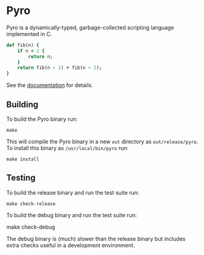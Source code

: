 # Pyro

[1]: http://www.dmulholl.com/docs/pyro/main/

Pyro is a dynamically-typed, garbage-collected scripting language implemented in C.

```ruby
def fib(n) {
    if n < 2 {
        return n;
    }
    return fib(n - 1) + fib(n - 2);
}
```

See the [documentation][1] for details.


## Building

To build the Pyro binary run:

    make

This will compile the Pyro binary in a new `out` directory as `out/release/pyro`.
To install this binary as `/usr/local/bin/pyro` run:

    make install


## Testing

To build the release binary and run the test suite run:

    make check-release

To build the debug binary and run the test suite run:

   make check-debug

The debug binary is (much) slower than the release binary but includes extra checks useful in a development environment.
